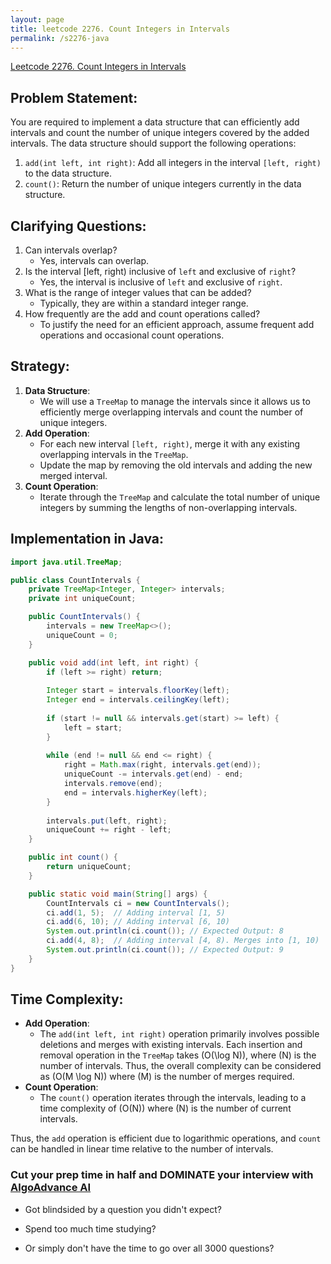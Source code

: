 ```yaml
---
layout: page
title: leetcode 2276. Count Integers in Intervals
permalink: /s2276-java
---
```

[Leetcode 2276. Count Integers in Intervals](https://algoadvance.github.io/algoadvance/l2276)
## Problem Statement:
You are required to implement a data structure that can efficiently add intervals and count the number of unique integers covered by the added intervals. The data structure should support the following operations:

1. `add(int left, int right)`: Add all integers in the interval `[left, right)` to the data structure.
2. `count()`: Return the number of unique integers currently in the data structure.

## Clarifying Questions:
1. Can intervals overlap?
   - Yes, intervals can overlap.
2. Is the interval [left, right) inclusive of `left` and exclusive of `right`?
   - Yes, the interval is inclusive of `left` and exclusive of `right`.
3. What is the range of integer values that can be added?
   - Typically, they are within a standard integer range.
4. How frequently are the add and count operations called?
   - To justify the need for an efficient approach, assume frequent add operations and occasional count operations.

## Strategy:
1. **Data Structure**: 
   - We will use a `TreeMap` to manage the intervals since it allows us to efficiently merge overlapping intervals and count the number of unique integers.
2. **Add Operation**:
   - For each new interval `[left, right)`, merge it with any existing overlapping intervals in the `TreeMap`.
   - Update the map by removing the old intervals and adding the new merged interval.
3. **Count Operation**:
   - Iterate through the `TreeMap` and calculate the total number of unique integers by summing the lengths of non-overlapping intervals.

## Implementation in Java:

```java
import java.util.TreeMap;

public class CountIntervals {
    private TreeMap<Integer, Integer> intervals;
    private int uniqueCount;

    public CountIntervals() {
        intervals = new TreeMap<>();
        uniqueCount = 0;
    }

    public void add(int left, int right) {
        if (left >= right) return;
        
        Integer start = intervals.floorKey(left);
        Integer end = intervals.ceilingKey(left);
        
        if (start != null && intervals.get(start) >= left) {
            left = start;
        }
        
        while (end != null && end <= right) {
            right = Math.max(right, intervals.get(end));
            uniqueCount -= intervals.get(end) - end;
            intervals.remove(end);
            end = intervals.higherKey(left);
        }
        
        intervals.put(left, right);
        uniqueCount += right - left;
    }

    public int count() {
        return uniqueCount;
    }

    public static void main(String[] args) {
        CountIntervals ci = new CountIntervals();
        ci.add(1, 5);  // Adding interval [1, 5)
        ci.add(6, 10); // Adding interval [6, 10)
        System.out.println(ci.count()); // Expected Output: 8
        ci.add(4, 8);  // Adding interval [4, 8). Merges into [1, 10)
        System.out.println(ci.count()); // Expected Output: 9
    }
}
```

## Time Complexity:
- **Add Operation**:
  - The `add(int left, int right)` operation primarily involves possible deletions and merges with existing intervals. Each insertion and removal operation in the `TreeMap` takes \(O(\log N)\), where \(N\) is the number of intervals. Thus, the overall complexity can be considered as \(O(M \log N)\) where \(M\) is the number of merges required.
- **Count Operation**:
  - The `count()` operation iterates through the intervals, leading to a time complexity of \(O(N)\) where \(N\) is the number of current intervals.

Thus, the `add` operation is efficient due to logarithmic operations, and `count` can be handled in linear time relative to the number of intervals.


### Cut your prep time in half and DOMINATE your interview with [AlgoAdvance AI](https://algoAdvance.com)

- Got blindsided by a question you didn't expect?

- Spend too much time studying?

- Or simply don't have the time to go over all 3000 questions?

